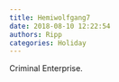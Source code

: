 ```yaml
---
title: Hemiwolfgang7
date: 2018-08-10 12:22:54
authors: Ripp
categories: Holiday
---
```


 Criminal Enterprise.